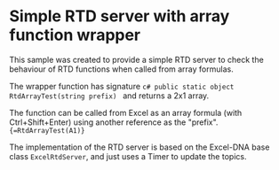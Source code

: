 # Simple RTD server with array function wrapper

This sample was created to provide a simple RTD server to check the behaviour of RTD functions when called from array formulas.

The wrapper function has signature
    ```c#
	public static object RtdArrayTest(string prefix)
	```
and returns a 2x1 array.

The function can be called from Excel as an array formula (with Ctrl+Shift+Enter) using another reference as the "prefix".
	```
	{=RtdArrayTest(A1)}
	```

The implementation of the RTD server is based on the Excel-DNA base class `ExcelRtdServer`, and just uses a Timer to update the topics.